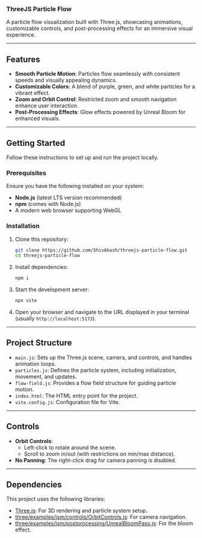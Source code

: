 ### ThreeJS Particle Flow

A particle flow visualization built with Three.js, showcasing animations, customizable controls, and post-processing effects for an immersive visual experience.

---

## Features

- **Smooth Particle Motion**: Particles flow seamlessly with consistent speeds and visually appealing dynamics.
- **Customizable Colors**: A blend of purple, green, and white particles for a vibrant effect.
- **Zoom and Orbit Control**: Restricted zoom and smooth navigation enhance user interaction.
- **Post-Processing Effects**: Glow effects powered by Unreal Bloom for enhanced visuals.

---

## Getting Started

Follow these instructions to set up and run the project locally.

### Prerequisites

Ensure you have the following installed on your system:

- **Node.js** (latest LTS version recommended)
- **npm** (comes with Node.js)
- A modern web browser supporting WebGL

### Installation

1. Clone this repository:
   ```bash
   git clone https://github.com/ShivAkash/threejs-particle-flow.git
   cd threejs-particle-flow
   ```

2. Install dependencies:
   ```bash
   npm i
   ```

3. Start the development server:
   ```bash
   npx vite
   ```

4. Open your browser and navigate to the URL displayed in your terminal (usually `http://localhost:5173`).

---

## Project Structure

- `main.js`: Sets up the Three.js scene, camera, and controls, and handles animation loops.
- `particles.js`: Defines the particle system, including initialization, movement, and updates.
- `flow-field.js`: Provides a flow field structure for guiding particle motion.
- `index.html`: The HTML entry point for the project.
- `vite.config.js`: Configuration file for Vite.

---

## Controls

- **Orbit Controls**:
  - Left-click to rotate around the scene.
  - Scroll to zoom in/out (with restrictions on min/max distance).
- **No Panning**: The right-click drag for camera panning is disabled.

---

## Dependencies

This project uses the following libraries:

- [Three.js](https://threejs.org/): For 3D rendering and particle system setup.
- [three/examples/jsm/controls/OrbitControls.js](https://threejs.org/docs/#examples/en/controls/OrbitControls): For camera navigation.
- [three/examples/jsm/postprocessing/UnrealBloomPass.js](https://threejs.org/docs/#examples/en/postprocessing/UnrealBloomPass): For the bloom effect.
